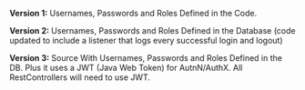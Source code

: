 **Version 1:** Usernames, Passwords and Roles Defined in the Code.

**Version 2:** Usernames, Passwords and Roles Defined in the Database (code updated to include a listener that logs every successful login and logout)

**Version 3:** Source With Usernames, Passwords and Roles Defined in the DB. Plus it uses a JWT (Java Web Token) for AutnN/AuthX. All RestControllers will need to use JWT.

